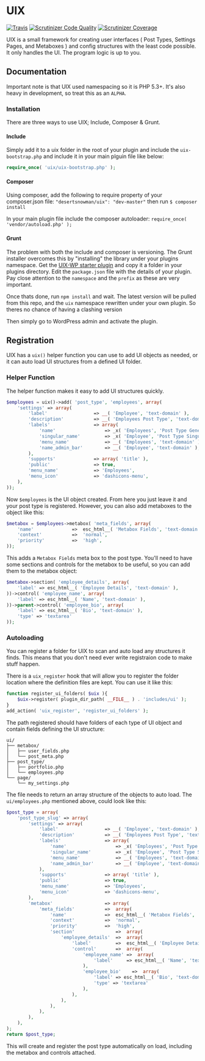 # UIX

[![Travis](https://api.travis-ci.org/Pyrometric/UIX.svg?branch=master)](https://travis-ci.org/Pyrometric/uix/)
[![Scrutinizer Code Quality](https://img.shields.io/scrutinizer/g/Pyrometric/uix.svg)](https://scrutinizer-ci.com/g/Pyrometric/uix/?branch=master)
[![Scrutinizer Coverage](https://img.shields.io/scrutinizer/coverage/g/Pyrometric/uix.svg)](https://scrutinizer-ci.com/g/Pyrometric/uix/?branch=master)


UIX is a small framework for creating user interfaces ( Post Types, Settings Pages, and Metaboxes ) and config structures with the least code possible. It only handles the UI. The program logic is up to you.


## Documentation

Important note is that UIX used namespacing so it is PHP 5.3+. It's also heavy in development, so treat this as an `ALPHA`.

### Installation

There are three ways to use UIX; Include, Composer & Grunt.

#### Include

Simply add it to a uix folder in the root of your plugin and include the `uix-bootstrap.php`
and include it in your main plguin file like below:
```php
require_once( 'uix/uix-bootstrap.php' );
```

#### Composer

Using composer, add the following to require property of your composer.json file: `"desertsnowman/uix": "dev-master"`
then run `$ composer install`

In your main plugin file include the composer autoloader: `require_once( 'vendor/autoload.php' );`

#### Grunt

The problem with both the include and composer is versioning. The Grunt installer overcomes this by "installing" the library under your plugins namespace.
Get the [UIX-WP starter plugin]( https://github.com/Desertsnowman/uix-wp ) and copy it a folder in your plugins directory.
Edit the `package.json` file with the details of your plugin. Pay close attention to the `namespace` and the `prefix` as these are very important.

Once thats done, run `npm install` and wait. The latest version will be pulled from this repo, and the `uix` namespace rewritten under your own plugin.
So theres no chance of having a clashing version

Then simply go to WordPress admin and activate the plugin.

## Registration

UIX has a `uix()` helper function you can use to add UI objects as needed, or it can auto load UI structures from a defined UI folder.

### Helper Function

The helper function makes it easy to add UI structures quickly.
```php
$employees = uix()->add( 'post_type', 'employees', array(
    'settings' => array(
        'label'                 => __( 'Employee', 'text-domain' ),
        'description'           => __( 'Employees Post Type', 'text-domain' ),
        'labels'                => array(
            'name'                  => _x( 'Employees', 'Post Type General Name', 'text-domain' ),
            'singular_name'         => _x( 'Employee', 'Post Type Singular Name', 'text-domain' ),
            'menu_name'             => __( 'Employees', 'text-domain' ),
            'name_admin_bar'        => __( 'Employee', 'text-domain' ),
        ),
        'supports'              => array( 'title' ),
        'public'                => true,
        'menu_name'             => 'Employees',
        'menu_icon'             => 'dashicons-menu',
    ),
));
```
Now `$employees` is the UI object created. From here you just leave it and your post type is registered. However, you can also add metaboxes to the object like this:
```php
$metabox = $employees->metabox( 'meta_fields', array(
    'name'              =>  esc_html__( 'Metabox Fields', 'text-domain' ),
    'context'           =>  'normal',
    'priority'          =>  'high',
));
```
This adds a `Metabox Fields` meta box to the post type. You'll need to have some sections and controls for the metabox to be useful, so you can add them to the metabox object:
```php
$metabox->section( 'employee_details', array(
    'label' => esc_html__( 'Employee Details', 'text-domain' ),
))->control( 'employee_name', array(
    'label' => esc_html__( 'Name', 'text-domain' ),    
))->parent->control( 'employee_bio', array(
    'label' => esc_html__( 'Bio', 'text-domain' ),
    'type' => 'textarea'
));
```

### Autoloading

You can register a folder for UIX to scan and auto load any structures it finds. This means that you don't need ever write registraion code to make stuff happen.

There is a `uix_register` hook that will allow you to register the folder location where the definition files are kept.
You can use it like this:

```php
function register_ui_folders( $uix ){
    $uix->register( plugin_dir_path( __FILE__ ) . 'includes/ui' );
}
add_action( 'uix_register', 'register_ui_folders' );
```

The path registered should have folders of each type of UI object and contain fields defining the UI structure:

```
ui/
├── metabox/
│   ├── user_fields.php
│   └── post_meta.php
├── post_type/
│   ├── portfolio.php
│   └── employees.php
└── page/
    └── my_settings.php
```

The file needs to return an array structure of the objects to auto load. 
The `ui/employees.php` mentioned above, could look like this:
```php
$post_type = array(
    'post_type_slug' => array(
        'settings' => array(
            'label'                 => __( 'Employee', 'text-domain' ),
            'description'           => __( 'Employees Post Type', 'text-domain' ),
            'labels'                => array(
                'name'                  => _x( 'Employees', 'Post Type General Name', 'text-domain' ),
                'singular_name'         => _x( 'Employee', 'Post Type Singular Name', 'text-domain' ),
                'menu_name'             => __( 'Employees', 'text-domain' ),
                'name_admin_bar'        => __( 'Employee', 'text-domain' ),
            ),
            'supports'              => array( 'title' ),
            'public'                => true,
            'menu_name'             => 'Employees',
            'menu_icon'             => 'dashicons-menu',
        ),
        'metabox'                   => array(
            'meta_fields'           =>  array(
                'name'              =>  esc_html__( 'Metabox Fields', 'text-domain' ),
                'context'           =>  'normal',
                'priority'          =>  'high',
                'section'               =>  array(
                    'employee_details'  =>  array(
                        'label'         =>  esc_html__( 'Employee Details', 'text-domain' ),
                        'control'       =>  array(
                            'employee_name' =>  array(
                                'label'     => esc_html__( 'Name', 'text-domain' ),
                            ),
                            'employee_bio'    =>  array(
                                'label' => esc_html__( 'Bio', 'text-domain' ),
                                'type' => 'textarea'
                            ),
                        ),
                    ),
                ),
            ),  
        ),
    ),
);
return $post_type;
```
This will create and register the post type automatically on load, including the metabox and controls attached.
